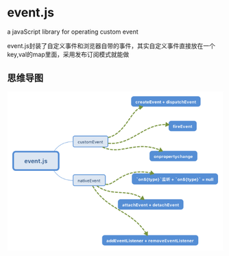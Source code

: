 # event.js
a javaScript library for operating custom event

event.js封装了自定义事件和浏览器自带的事件，其实自定义事件直接放在一个key,val的map里面，采用发布订阅模式就能做

## 思维导图

![event.js](./event.png)
